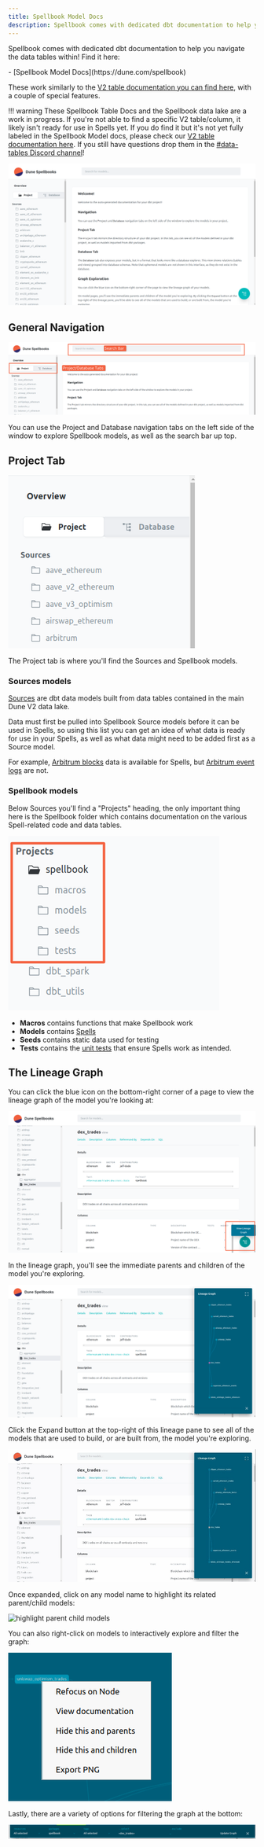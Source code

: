 ```yaml
---
title: Spellbook Model Docs
description: Spellbook comes with dedicated dbt documentation to help you navigate the data within!
---
```


Spellbook comes with dedicated dbt documentation to help you navigate the data tables within! Find it here:

<div class="grid cards" markdown>
- [Spellbook Model Docs](https://dune.com/spellbook)
</div>

These work similarly to the [V2 table documentation you can find here](../tables/v2/raw/), with a couple of special features.

!!! warning
    These Spellbook Table Docs and the Spellbook data lake are a work in progress. If you're not able to find  a specific V2 table/column, it likely isn't ready for use in Spells yet. If you do find it but it's not yet fully labeled in the Spellbook Model docs, please check our [V2 table documentation here](../tables/v2/raw/). If you still have questions drop them in the [#data-tables Discord channel](https://discord.com/channels/757637422384283659/757893948428517376)!

![dune spellbook docs homepage](images/dune-spellbook-docs-homepage.png)

## General Navigation

![spellbook docs navigation](images/spellbook-docs-navigation.png)

You can use the Project and Database navigation tabs on the left side of the window to explore Spellbook models, as well as the search bar up top.

## Project Tab

![project tab](images/project-tab.png)

The Project tab is where you'll find the Sources and Spellbook models.

### Sources models

[Sources](../../spellbook/getting-started/data-sources.md) are dbt data models built from data tables contained in the main Dune V2 data lake.

Data must first be pulled into Spellbook Source models before it can be used in Spells, so using this list you can get an idea of what data is ready for use in your Spells, as well as what data might need to be added first as a Source model.

For example, [Arbitrum blocks](../tables/v2/raw/arbitrum/blocks/) data is available for Spells, but [Arbitrum event logs](../tables/v2/raw/arbitrum/event-logs/) are not.

### Spellbook models

Below Sources you'll find a "Projects" heading, the only important thing here is the Spellbook folder which contains documentation on the various Spell-related code and data tables.

![spellbook models folder](images/spellbook-models-folder.png)

- **Macros** contains functions that make Spellbook work
- **Models** contains [Spells](../../spellbook/getting-started/spells.md)
- **Seeds** contains static data used for testing
- **Tests** contains the [unit tests](../../spellbook/getting-started/tests.md) that ensure Spells work as intended.

## The Lineage Graph
You can click the blue icon on the bottom-right corner of a page to view the lineage graph of the model you're looking at:

![lineage graph button](images/lineage-graph-button.png)

In the lineage graph, you'll see the immediate parents and children of the model you're exploring. 

![lineage graph example](images/lineage-graph-example.png)

Click the Expand button at the top-right of this lineage pane to see all of the models that are used to build, or are built from, the model you're exploring.

![expand lineage graph](images/expand-lineage-graph.gif)

Once expanded, click on any model name to highlight its related parent/child models:

![highlight parent child models](images/highlight-parent-child-models.gif)

You can also right-click on models to interactively explore and filter the graph:

![right click lineage menu](images/right-click-lineage-menu.png)

Lastly, there are a variety of options for filtering the graph at the bottom:

![lineage graph filters](images/lineage-graph-filters.png)
